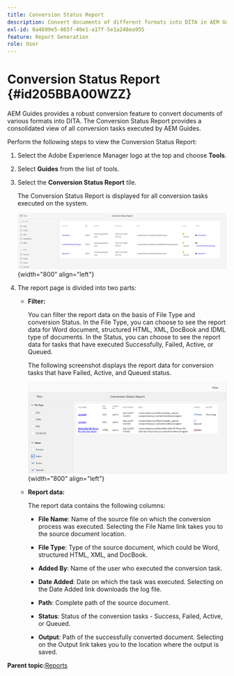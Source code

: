```yaml
---
title: Conversion Status Report
description: Convert documents of different formats into DITA in AEM Guides. Learn how to add filters and view a conversion status report.
exl-id: 0a4699e5-865f-40e1-a17f-5e1a248ea955
feature: Report Generation
role: User
---
```

# Conversion Status Report {#id205BBA00WZZ}

AEM Guides provides a robust conversion feature to convert documents of various formats into DITA. The Conversion Status Report provides a consolidated view of all conversion tasks executed by AEM Guides.

Perform the following steps to view the Conversion Status Report:

1.  Select the Adobe Experience Manager logo at the top and choose **Tools**.

1.  Select **Guides** from the list of tools.

1.  Select the **Conversion Status Report** tile.

    The Conversion Status Report is displayed for all conversion tasks executed on the system.

    ![](images/conversion-status-report-new.png){width="800" align="left"}

1.  The report page is divided into two parts:

    -   **Filter:**

        You can filter the report data on the basis of File Type and conversion Status. In the File Type, you can choose to see the report data for Word document, structured HTML, XML, DocBook and IDML type of documents. In the Status, you can choose to see the report data for tasks that have executed Successfully, Failed, Active, or Queued.

        The following screenshot displays the report data for conversion tasks that have Failed, Active, and Queued status.

        ![](images/conversion-report-failed-active-queued.png){width="800" align="left"}

    -   **Report data:**

        The report data contains the following columns:

        - **File Name**: Name of the source file on which the conversion process was executed. Selecting the File Name link takes you to the source document location.

        - **File Type**: Type of the source document, which could be Word, structured HTML, XML, and DocBook.

        - **Added By**: Name of the user who executed the conversion task.

        - **Date Added**: Date on which the task was executed. Selecting on the Date Added link downloads the log file.

        - **Path**: Complete path of the source document.

        - **Status**: Status of the conversion tasks - Success, Failed, Active, or Queued.

        - **Output**: Path of the successfully converted document. Selecting on the Output link takes you to the location where the output is saved.


**Parent topic:**[Reports](reports-intro.md)
